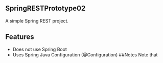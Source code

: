 ## SpringRESTPrototype02
A simple Spring REST project.
## Features
* Does not use Spring Boot
* Uses Spring Java Configuration (@Configuration)
##Notes
Note that

